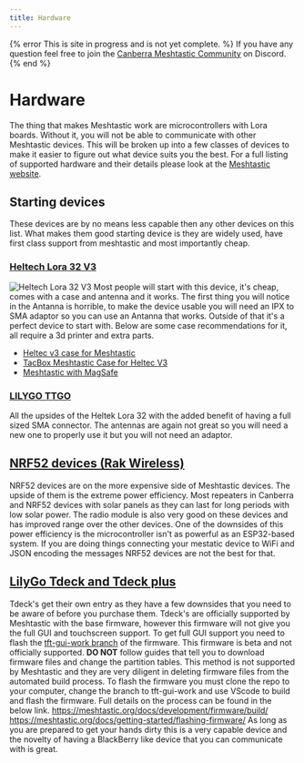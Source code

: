 ```yaml
---
title: Hardware
---
```

{% error This is site in progress and is not yet complete. %}
If you have any question feel free to join the [Canberra Meshtastic Community](https://discord.com/invite/4QgFsuaC3Z) on Discord.
{% end %}

# __Hardware__
The thing that makes Meshtastic work are microcontrollers with Lora boards.
Without it, you will not be able to communicate with other Meshtastic devices.
This will be broken up into a few classes of devices to make it easier to figure out what device suits you the best.
For a full listing of supported hardware and their details please look at the [Meshtastic website](https://meshtastic.org/docs/hardware/devices/).

## Starting devices
These devices are by no means less capable then any other devices on this list.
What makes them good starting device is they are widely used, have first class support from meshtastic and most importantly cheap.

### [Heltech Lora 32 V3](https://www.aliexpress.com/item/1005007752194012.html?spm=a2g0o.productlist.main.5.4b87AdHvAdHvtk&algo_pvid=5a198db4-b864-47ff-a07c-ced66078d83a&algo_exp_id=5a198db4-b864-47ff-a07c-ced66078d83a-2&pdp_npi=4%40dis%21AUD%2158.09%2130.79%21%21%21260.96%21138.32%21%402101ef5e17375454970241241e808a%2112000042088422265%21sea%21AU%212854040288%21X&curPageLogUid=csDpeljGXr73&utparam-url=scene%3Asearch%7Cquery_from%3A)
![Heltech Lora 32 V3](/images/heltec-lora-v3.png)
Most people will start with this device, it's cheap, comes with a case and antenna and it works.
The first thing you will notice in the Antanna is horrible, to make the device usable you will need an IPX to SMA adaptor so you can use an Antanna that works.
Outside of that it's a perfect device to start with.
Below are some case recommendations for it, all require a 3d printer and extra parts.
- [Heltec v3 case for Meshtastic](https://www.printables.com/model/561389-heltec-v3-case-for-meshtastic)
- [TacBox Meshtastic Case for Heltec V3](https://www.printables.com/model/991479-tacbox-meshtastic-case-for-heltec-v3)
- [Meshtastic with MagSafe](https://www.printables.com/model/806280-meshtastic-with-magsafe)

### [LILYGO TTGO](https://www.aliexpress.com/item/32872078587.html?spm=a2g0o.store_pc_allItems_or_groupList.0.0.27d3757bpUszIc&pdp_npi=4%40dis%21AUD%21AU%20%2439.83%21AU%20%2429.67%21%21%2124.58%2118.31%21%402103205117375477463775859e9c42%2112000036680562363%21sh%21AU%212854040288%21X&_gl=1*1f3l2h3*_gcl_aw*R0NMLjE3MzY3MzAxNzUuQ2p3S0NBaUE3WTI4QmhBbkVpd0FBZE9KVVA0alM1c0NHbWFfTW00ZDdvNEtaS1prRnhFUlFVU01BR2QyNHF5V3FHdkY0NVJwcGcwcjNCb0NBMUVRQXZEX0J3RQ..*_gcl_dc*R0NMLjE3MzY3MzAxNzUuQ2p3S0NBaUE3WTI4QmhBbkVpd0FBZE9KVVA0alM1c0NHbWFfTW00ZDdvNEtaS1prRnhFUlFVU01BR2QyNHF5V3FHdkY0NVJwcGcwcjNCb0NBMUVRQXZEX0J3RQ..*_gcl_au*NDkwOTIxNzcuMTczNTQzNzUxNw..*_ga*MzgwNTc0OTAzLjE3MzU0Mzc1MTg.*_ga_VED1YSGNC7*MTczNzU0NzcxNC45LjEuMTczNzU0Nzc1My4yMS4wLjA.)
All the upsides of the Heltek Lora 32 with the added benefit of having a full sized SMA connector.
The antennas are again not great so you will need a new one to properly use it but you will not need an adaptor.

## [NRF52 devices (Rak Wireless)](https://www.iot-store.com.au/collections/rak-wireless)
NRF52 devices are on the more expensive side of Meshtastic devices.
The upside of them is the extreme power efficiency.
Most repeaters in Canberra and NRF52 devices with solar panels as they can last for long periods with low solar power.
The radio module is also very good on these devices and has improved range over the other devices.
One of the downsides of this power efficiency is the microcontroller isn't as powerful as an ESP32-based system.
If you are doing things connecting your mestatic device to WiFi and JSON encoding the messages NRF52 devices are not the best for that.

## [LilyGo Tdeck and Tdeck plus](https://www.aliexpress.com/item/1005005692235592.html?spm=a2g0o.productlist.main.3.6bdb4ee1xw17w5&algo_pvid=6b2eba67-bf4a-43a6-826b-2dca8732afca&algo_exp_id=6b2eba67-bf4a-43a6-826b-2dca8732afca-1&pdp_npi=4%40dis%21AUD%2192.70%2176.09%21%21%2157.21%2146.96%21%402103244617375497343524113e0bb7%2112000037262377166%21sea%21AU%212854040288%21X&curPageLogUid=uf6zjuPknzjD&utparam-url=scene%3Asearch%7Cquery_from%3A)
Tdeck's get their own entry as they have a few downsides that you need to be aware of before you purchase them.
Tdeck's are officially supported by Meshtastic with the base firmware, however this firmware will not give you the full GUI and touchscreen support.
To get full GUI support you need to flash the [tft-gui-work branch](https://github.com/meshtastic/firmware/tree/tft-gui-work) of the firmware.
This firmware is beta and not officially supported.
**DO NOT** follow guides that tell you to download firmware files and change the partition tables.
This method is not supported by Meshtastic and they are very diligent in deleting firmware files from the automated build process.
To flash the firmware you must clone the repo to your computer, change the branch to tft-gui-work and use VScode to build and flash the firmware.
Full details on the process can be found in the below link.
https://meshtastic.org/docs/development/firmware/build/
https://meshtastic.org/docs/getting-started/flashing-firmware/
As long as you are prepared to get your hands dirty this is a very capable device and the novelty of having a BlackBerry like device that you can communicate with is great.
